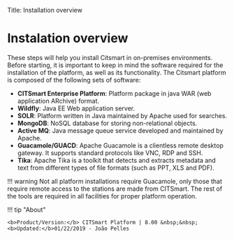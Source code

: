 Title: Installation overview

# Instalation overview

These steps will help you install Citsmart in on-premises environments. Before starting, it is important to keep in mind the software required for the installation of the platform, as well as its functionality. The Citsmart platform is composed of the following sets of software:

* **CITSmart Enterprise Platform**: Platform package in java WAR (web application ARchive) format.
* **Wildfly**: Java EE Web application server.
* **SOLR**: Platform written in Java maintained by Apache used for searches.
* **MongoDB**: NoSQL database for storing non-relational objects.
* **Active MQ**: Java message queue service developed and maintained by Apache.
* **Guacamole/GUACD**: Apache Guacamole is a clientless remote desktop gateway. It supports standard protocols like VNC, RDP and SSH.
* **Tika**: Apache Tika is a toolkit that detects and extracts metadata and text from different types of file formats (such as PPT, XLS and PDF).

!!! warning
     Not all platform installations require Guacamole, only those that require remote access to the stations are made from CITSmart. The rest of the tools are required in all facilities for proper platform operation.

	 
!!! tip "About"

    <b>Product/Version:</b> CITSmart Platform | 8.00 &nbsp;&nbsp;
    <b>Updated:</b>01/22/2019 - João Pelles  
	